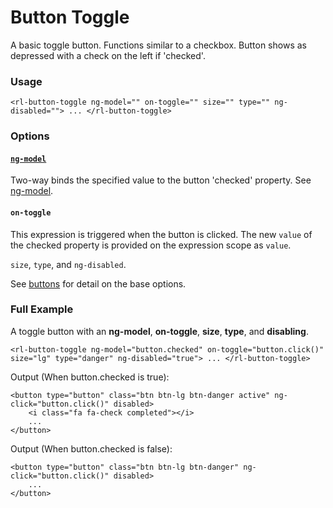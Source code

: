 # Button Toggle
A basic toggle button. Functions similar to a checkbox. Button shows as depressed with a check on the left if 'checked'.

### Usage
```
<rl-button-toggle ng-model="" on-toggle="" size="" type="" ng-disabled=""> ... </rl-button-toggle>
```
### Options

#### [`ng-model`](https://www.google.com/url?sa=t&rct=j&q=&esrc=s&source=web&cd=1&cad=rja&uact=8&ved=0ahUKEwjv_PHnouTLAhWFXh4KHScJBmsQFggcMAA&url=https%3A%2F%2Fdocs.angularjs.org%2Fapi%2Fng%2Fdirective%2FngModel&usg=AFQjCNFGX5gYo-4684URATQ4lnqF1DVXPg&bvm=bv.117868183,d.dmo)

Two-way binds the specified value to the button 'checked' property. See [ng-model](https://www.google.com/url?sa=t&rct=j&q=&esrc=s&source=web&cd=1&cad=rja&uact=8&ved=0ahUKEwjv_PHnouTLAhWFXh4KHScJBmsQFggcMAA&url=https%3A%2F%2Fdocs.angularjs.org%2Fapi%2Fng%2Fdirective%2FngModel&usg=AFQjCNFGX5gYo-4684URATQ4lnqF1DVXPg&bvm=bv.117868183,d.dmo).

#### `on-toggle`

This expression is triggered when the button is clicked. The new `value` of the checked property is provided on the expression scope as `value`.

`size`, `type`, and `ng-disabled`.

See [buttons](./buttons.md) for detail on the base options.

### Full Example
A toggle button with an **ng-model**, **on-toggle**, **size**, **type**, and **disabling**.
```
<rl-button-toggle ng-model="button.checked" on-toggle="button.click()" size="lg" type="danger" ng-disabled="true"> ... </rl-button-toggle>
```
Output (When button.checked is true):
```
<button type="button" class="btn btn-lg btn-danger active" ng-click="button.click()" disabled>
	<i class="fa fa-check completed"></i>
	...
</button>
```
Output (When button.checked is false):
```
<button type="button" class="btn btn-lg btn-danger" ng-click="button.click()" disabled>
	...
</button>
```